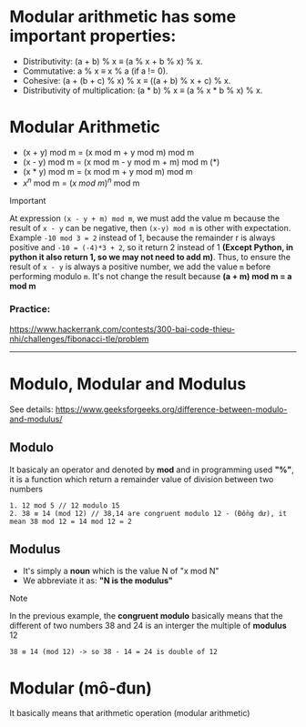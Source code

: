 # Modular arithmetic has some important properties:
- Distributivity: (a + b) % x $\equiv$ (a % x + b % x) % x.
- Commutative: a % x $\equiv$ x % a (if a != 0).
- Cohesive: (a + (b + c) % x) % x $\equiv$ ((a + b) % x + c) % x.
- Distributivity of multiplication: (a * b) % x $\equiv$ (a % x * b % x) % x.

# Modular Arithmetic
- (x + y) mod m = (x mod m + y mod m) mod m
- (x - y) mod m = (x mod m - y mod m + m) mod m   (*)
- (x * y) mod m = (x mod m + y mod m) mod m
- $x^n$ mod m = $(x \ mod \ m)^n$ mod m

> [!IMPORTANT]
> At expression `(x - y + m) mod m`, we must add the value m because the result of `x - y` can be negative, then `(x-y) mod m` is other with expectation. Example `-10 mod 3 = 2` instead of 1, because the remainder r is always positive and `-10 = (-4)*3 + 2`, so it return 2 instead of 1 **(Except Python, in python it also return 1, so we may not need to add m)**. Thus, to ensure the result of `x - y` is always a positive number, we add the value `m` before performing modulo `m`. It's not change the result because **(a + m) mod m = a mod m**

### Practice:
https://www.hackerrank.com/contests/300-bai-code-thieu-nhi/challenges/fibonacci-tle/problem

---

# Modulo, Modular and Modulus
See details: https://www.geeksforgeeks.org/difference-between-modulo-and-modulus/

## Modulo
It basicaly an operator and denoted by **mod** and in programming used **"%"**, it is a function which return a remainder value of division between two numbers
```
1. 12 mod 5 // 12 modulo 15
2. 38 ≡ 14 (mod 12) // 38,14 are congruent modulo 12 - (Đồng dư), it mean 38 mod 12 = 14 mod 12 = 2
```

## Modulus
- It's simply a **noun** which is the value N of "x mod N"
- We abbreviate it as: **"N is the modulus"**
> [!NOTE]
> In the previous example, the **congruent modulo** basically means that the different of two numbers 38 and 24 is an interger the multiple of **modulus** 12
```
38 ≡ 14 (mod 12) -> so 38 - 14 = 24 is double of 12
```

# Modular (mô-đun)
It basically means that arithmetic operation (modular arithmetic)
